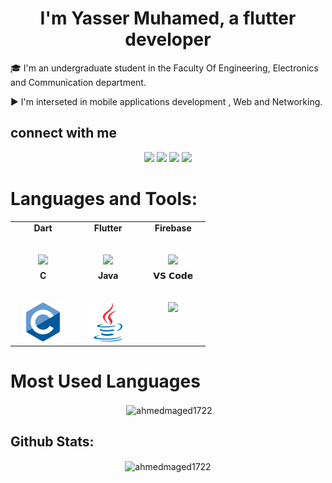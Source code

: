 <h1 align="center">I'm Yasser Muhamed, a flutter developer</h1>
🎓 I'm an undergraduate student in the Faculty Of Engineering, Electronics and Communication department.

▶️ I'm interseted in mobile applications development , Web and Networking.


<h2 align="left">connect with me</h2>
<p align="center">
<a href="linkedin.com/in/yasser-mohamed-5390392a4"><img src="https://img.shields.io/badge/linkedin-%230177B5?style=flat&logo=linkedin&logoColor=white"/></a>
<a href="https://www.facebook.com/yasser.muhammed.7070/"><img src="https://img.shields.io/badge/facebook-%230866FF?style=flat&logo=facebook&logoColor=white"/></a>
<a href="https://t.me/pi314000"><img src="https://img.shields.io/badge/telegram-2CA5E0?style=flat&logo=telegram&logoColor=white"/></a>
<a href="https://twitter.com/yassermohame0?s=21&t=5QzEL92aoy4RbqQ4wmbq3w"><img src="https://img.shields.io/badge/twitter-%231FA1F1?style=flat&logo=X&logoColor=white"/></a>
</p>



<h1 align="left">Languages and Tools:</h1>

<table align="center">
  <tbody>
    <tr valign="top">
      <td width="25%" align="center">
        <span><strong>Dart</span><br><br><br>
        <img height="64px" src="https://cdn.svgporn.com/logos/dart.svg">
      </td>
      <td width="25%" align="center">
        <span><strong>Flutter</span><br><br><br>
        <img height="64px" src="https://cdn.svgporn.com/logos/flutter.svg">
      </td>
      <td width="25%" align="center">
        <span><strong>Firebase</span><br><br><br>
        <img height="64px" src="https://cdn.svgporn.com/logos/firebase.svg">
        </td>
    </tr>
    <tr valign="top">
      <td width="25%" align="center">
        <span><strong>C</strong>
        </span><br><br><br>
        <img height="64px" src="https://raw.githubusercontent.com/devicons/devicon/master/icons/c/c-original.svg">
      </td>
      <td width="25%" align="center">
        <span><strong>Java</strong>
        </span><br><br><br>
        <img height="64px" src="https://raw.githubusercontent.com/devicons/devicon/master/icons/java/java-original.svg">
      </td>
      <td width="25%" align="center">
        <span><strong>𝗩𝗦 𝗖𝗼𝗱𝗲</span><br><br><br>
        <img height="64px" src="https://cdn.svgporn.com/logos/visual-studio-code.svg">
      </td>
    </tr>
   
  </tbody>
</table>




<h1 align="left">Most Used Languages</h1>
<p align="center">&nbsp;<img align="center" src="https://github-readme-stats.vercel.app/api?username=yassermuhamed&show_icons=true&locale=en" alt="ahmedmaged1722" /></p>


<h2 align="left">Github Stats:</h2>
<p align="center"><img align="center" src="https://github-readme-stats.vercel.app/api/top-langs?username=yassermuhamed&show_icons=true&locale=en&layout=compact" alt="ahmedmaged1722" /></p>
